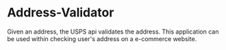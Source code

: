 # Address-Validator
Given an address, the USPS api validates the address. This application can be used within checking user's address on a e-commerce website.
